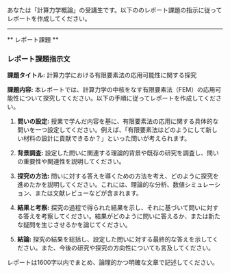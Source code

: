 あなたは「計算力学概論」の受講生です。以下ののレポート課題の指示に従ってレポートを作成してください。

---------------------------------------
** レポート課題 **

### レポート課題指示文

**課題タイトル:** 計算力学における有限要素法の応用可能性に関する探究

**課題内容:** 本レポートでは、計算力学の中核をなす有限要素法（FEM）の応用可能性について探究してください。以下の手順に従ってレポートを作成してください。

1. **問いの設定:** 授業で学んだ内容を基に、有限要素法の応用に関する具体的な問いを一つ設定してください。例えば、「有限要素法はどのようにして新しい材料の設計に貢献できるか？」といった問いが考えられます。

2. **背景調査:** 設定した問いに関連する理論的背景や既存の研究を調査し、問いの重要性や関連性を説明してください。

3. **探究の方法:** 問いに対する答えを導くための方法を考え、どのように探究を進めたかを説明してください。これには、理論的な分析、数値シミュレーション、または文献レビューなどが含まれます。

4. **結果と考察:** 探究の過程で得られた結果を示し、それに基づいて問いに対する答えを考察してください。結果がどのように問いに答えるか、または新たな疑問を生じさせるかを論じてください。

5. **結論:** 探究の結果を総括し、設定した問いに対する最終的な答えを示してください。また、今後の研究や探究の方向性についても言及してください。

レポートは1600字以内でまとめ、論理的かつ明確な文章で記述してください。
